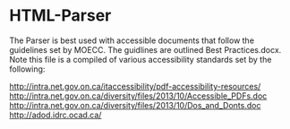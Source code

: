 # HTML-Parser

The Parser is best used with accessible documents that follow the guidelines set by MOECC. 
The guidlines are outlined Best Practices.docx. 
Note this file is a compiled of various accessibility standards set by the following:

http://intra.net.gov.on.ca/itaccessibility/pdf-accessibility-resources/
http://intra.net.gov.on.ca/diversity/files/2013/10/Accessible_PDFs.doc
http://intra.net.gov.on.ca/diversity/files/2013/10/Dos_and_Donts.doc
http://adod.idrc.ocad.ca/
